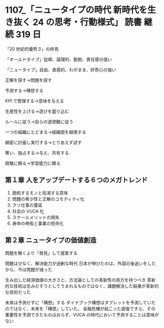# 1107\_「ニュータイプの時代 新時代を生き抜く 24 の思考・行動様式」 読書 継続 319 日

「20 世紀的優秀さ」の終焉

「オールドタイプ」従順、論理的、勤勉、責任感の強い

「ニュータイプ」自由、直感的、わがまま、好奇心の強い

正解を探す->問題を探す

予測する->構想する

KPI で管理する->意味を与える

生産性を上げる->遊びを盛り込む

ルールに従う->自らの道徳観に従う

一つの組織にとどまる->組織間を越境する

綿密に計画し実行する->とりあえず試す

奪い、独占する->与え、共有する

経験に頼る->学習能力に頼る

## 第１章 人をアップデートする６つのメガトレンド

1. 飽和するモノと枯渇する意味
2. 問題の希少性と正解のコモディティ化
3. クソ仕事の蔓延
4. 社会の VUCA 化
5. スケールメリットの焼失
6. 寿命の伸長と事業の短命化

## 第２章 ニュータイプの価値創造

問題を解くより「発見」して提案する

問題は少なく、解決能力が過剰な時代
日本が伸びたのは、外国の後追いをしたから、今は問題が減った

生み出した経済価値の大きさと、方法論としての革新性の両方を持つべき
革新的な技術は生みだそうとしてうまれるものではなく、課題解決した結果が革新的な技術だった

未来は予測せずに「構想」する
ダイナブック構想はタブレットを予測していたのではなく、未来を「構想」していた。
金融危機が起こった直後ですら、その重要性を予測できたものはおらず、VUCA の時代において予測することは意味がない
